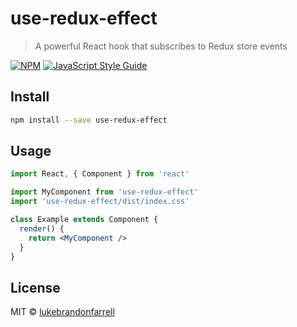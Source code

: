 # use-redux-effect

> A powerful React hook that subscribes to Redux store events

[![NPM](https://img.shields.io/npm/v/use-redux-effect.svg)](https://www.npmjs.com/package/use-redux-effect) [![JavaScript Style Guide](https://img.shields.io/badge/code_style-standard-brightgreen.svg)](https://standardjs.com)

## Install

```bash
npm install --save use-redux-effect
```

## Usage

```jsx
import React, { Component } from 'react'

import MyComponent from 'use-redux-effect'
import 'use-redux-effect/dist/index.css'

class Example extends Component {
  render() {
    return <MyComponent />
  }
}
```

## License

MIT © [lukebrandonfarrell](https://github.com/lukebrandonfarrell)
